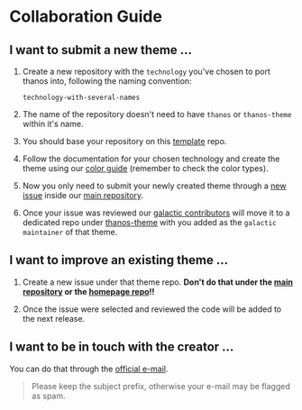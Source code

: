 # Collaboration Guide

## I want to submit a new theme ...

1. Create a new repository with the `technology` you've chosen to port thanos into, following the naming convention:

   ```
   technology-with-several-names
   ```

2. The name of the repository doesn't need to have `thanos` or `thanos-theme` within it's name.

3. You should base your repository on this [template](https://github.com/thanos-theme/theme-template) repo.

4. Follow the documentation for your chosen technology and create the theme using our [color guide](https://github.com/thanos-theme/thanos#colors) (remember to check the color types).

5. Now you only need to submit your newly created theme through a [new issue](https://github.com/thanos-theme/thanos/issues/new) inside our [main repository](https://github.com/thanos-theme/thanos).

6. Once your issue was reviewed our [galactic contributors](https://github.com/thanos-theme/thanos/graphs/contributors) will move it to a dedicated repo under [thanos-theme](https://github.com/thanos-theme) with you added as the `galactic maintainer` of that theme.

## I want to improve an existing theme ...

1. Create a new issue under that theme repo. **Don't do that under the [main repository](https://github.com/thanos-theme/thanos) or the [homepage repo](https://github.com/thanos-theme/.github)!!**

2. Once the issue were selected and reviewed the code will be added to the next release.

## I want to be in touch with the creator ...

You can do that through the [official e-mail](mailto:thanos@arthur404.dev?subject=[GitHub%20-%20thanos-theme]%20YOUR_SUBJECT_HERE).

> Please keep the subject prefix, otherwise your e-mail may be flagged as spam.
